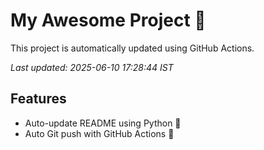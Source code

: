 # My Awesome Project 🚀

This project is automatically updated using GitHub Actions.

_Last updated: 2025-06-10 17:28:44 IST_

## Features
- Auto-update README using Python 🐍
- Auto Git push with GitHub Actions 🤖
